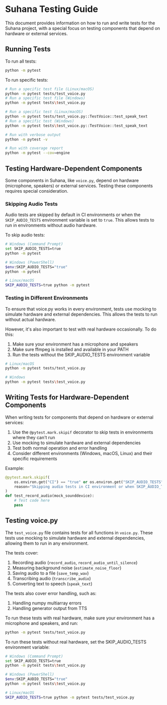 # Suhana Testing Guide

This document provides information on how to run and write tests for the Suhana project, with a special focus on testing components that depend on hardware or external services.

## Running Tests

To run all tests:

```bash
python -m pytest
```

To run specific tests:

```bash
# Run a specific test file (Linux/macOS)
python -m pytest tests/test_voice.py
# Run a specific test file (Windows)
python -m pytest tests\test_voice.py

# Run a specific test (Linux/macOS)
python -m pytest tests/test_voice.py::TestVoice::test_speak_text
# Run a specific test (Windows)
python -m pytest tests\test_voice.py::TestVoice::test_speak_text

# Run with verbose output
python -m pytest -v

# Run with coverage report
python -m pytest --cov=engine
```

## Testing Hardware-Dependent Components

Some components in Suhana, like `voice.py`, depend on hardware (microphone, speakers) or external services. Testing these components requires special consideration.

### Skipping Audio Tests

Audio tests are skipped by default in CI environments or when the `SKIP_AUDIO_TESTS` environment variable is set to `true`. This allows tests to run in environments without audio hardware.

To skip audio tests:

```bash
# Windows (Command Prompt)
set SKIP_AUDIO_TESTS=true
python -m pytest

# Windows (PowerShell)
$env:SKIP_AUDIO_TESTS="true"
python -m pytest

# Linux/macOS
SKIP_AUDIO_TESTS=true python -m pytest
```

### Testing in Different Environments

To ensure that voice.py works in every environment, tests use mocking to simulate hardware and external dependencies. This allows the tests to run without actual hardware.

However, it's also important to test with real hardware occasionally. To do this:

1. Make sure your environment has a microphone and speakers
2. Make sure ffmpeg is installed and available in your PATH
3. Run the tests without the SKIP_AUDIO_TESTS environment variable

```bash
# Linux/macOS
python -m pytest tests/test_voice.py

# Windows
python -m pytest tests\test_voice.py
```

## Writing Tests for Hardware-Dependent Components

When writing tests for components that depend on hardware or external services:

1. Use the `@pytest.mark.skipif` decorator to skip tests in environments where they can't run
2. Use mocking to simulate hardware and external dependencies
3. Test both normal operation and error handling
4. Consider different environments (Windows, macOS, Linux) and their specific requirements

Example:

```python
@pytest.mark.skipif(
    os.environ.get("CI") == "true" or os.environ.get("SKIP_AUDIO_TESTS") == "true",
    reason="Skipping audio tests in CI environment or when SKIP_AUDIO_TESTS is set"
)
def test_record_audio(mock_sounddevice):
    # Test code here
    pass
```

## Testing voice.py

The `test_voice.py` file contains tests for all functions in `voice.py`. These tests use mocking to simulate hardware and external dependencies, allowing them to run in any environment.

The tests cover:

1. Recording audio (`record_audio`, `record_audio_until_silence`)
2. Measuring background noise (`estimate_noise_floor`)
3. Saving audio to a file (`save_temp_wav`)
4. Transcribing audio (`transcribe_audio`)
5. Converting text to speech (`speak_text`)

The tests also cover error handling, such as:

1. Handling numpy multiarray errors
2. Handling generator output from TTS

To run these tests with real hardware, make sure your environment has a microphone and speakers, and run:

```bash
python -m pytest tests/test_voice.py
```

To run these tests without real hardware, set the SKIP_AUDIO_TESTS environment variable:

```bash
# Windows (Command Prompt)
set SKIP_AUDIO_TESTS=true
python -m pytest tests\test_voice.py

# Windows (PowerShell)
$env:SKIP_AUDIO_TESTS="true"
python -m pytest tests\test_voice.py

# Linux/macOS
SKIP_AUDIO_TESTS=true python -m pytest tests/test_voice.py
```
